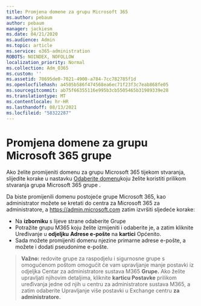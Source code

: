 ```yaml
---
title: Promjena domene za grupu Microsoft 365
ms.author: pebaum
author: pebaum
manager: jackiesm
ms.date: 04/21/2020
ms.audience: Admin
ms.topic: article
ms.service: o365-administration
ROBOTS: NOINDEX, NOFOLLOW
localization_priority: Normal
ms.collection: Adm_O365
ms.custom: ''
ms.assetid: 78695de0-7021-4900-a784-7cc782785f1d
ms.openlocfilehash: a4505b586f474568ea6ec71f23f3c7eab868fe05
ms.sourcegitcommit: ab75f66355116e995b3cb5505465b31989339e28
ms.translationtype: MT
ms.contentlocale: hr-HR
ms.lasthandoff: 08/13/2021
ms.locfileid: "58322287"
---
```

# <a name="change-the-domain-for-a-microsoft-365-group"></a>Promjena domene za grupu Microsoft 365 grupe

Ako želite promijeniti domenu za grupu Microsoft 365 tijekom stvaranja, slijedite korake u nastavku [Odaberite domenu](https://docs.microsoft.com/microsoft-365/admin/create-groups/choose-domain-to-create-groups)koju želite koristiti prilikom stvaranja grupa Microsoft 365 grupe .

Da biste promijenili domenu postojeće grupe Microsoft 365, kao administrator možete se kretati do centra za Microsoft 365 za administratore, a https://admin.microsoft.com zatim izvršiti sljedeće korake:

- Na **izborniku** s lijeve strane odaberite Grupe
- Potražite grupu M365 koju želite izmijeniti i odaberite je, a zatim kliknite Uređivanje u **odjeljku** **Adrese e-pošte** na **kartici** Općenito.
- Sada možete promijeniti domenu njezine primarne adrese e-pošte, a možete i dodati pseudonime e-pošte.

> **Važno:** redovite grupe za raspodjelu i sigurnosne grupe s omogućenom poštom omogućit će vam upravljanje manje postavki iz odjeljka Centar za administratore sustava M365 **Grupe.** Ako želite upravljati njihovim detaljima, kliknite **karticu Postavke** prilikom uređivanja jedne od njih u centru za administratore sustava M365, a zatim odaberite Upravljanje više postavki u Exchange centru **za administratore.**